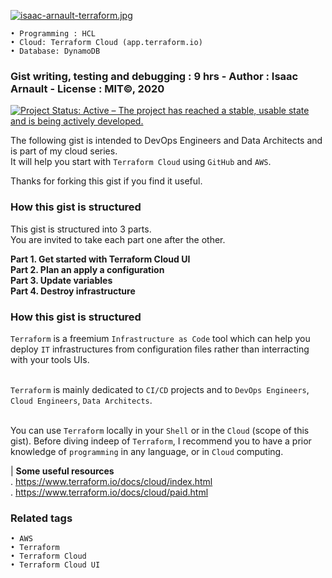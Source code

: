[![isaac-arnault-terraform.jpg](https://i.postimg.cc/k5tJ3FRB/isaac-arnault-terraform.jpg)](https://postimg.cc/4Kskpc5g)

    • Programming : HCL
    • Cloud: Terraform Cloud (app.terraform.io)
    • Database: DynamoDB
  
### Gist writing, testing and debugging : 9 hrs - Author :  Isaac Arnault - License : MIT©, 2020

[![Project Status: Active – The project has reached a stable, usable state and is being actively developed.](https://www.repostatus.org/badges/latest/active.svg)](https://www.repostatus.org/#active)

The following gist is intended to DevOps Engineers and Data Architects and is part of my cloud series.<br>
It will help you start with `Terraform Cloud` using `GitHub` and `AWS`.<br>

Thanks for forking this gist if you find it useful.

### How this gist is structured
This gist is structured into 3 parts.<br>
You are invited to take each part one after the other.<br>

<b>Part 1. Get started with Terraform Cloud UI</b><br>
<b>Part 2. Plan an apply a configuration</b><br>
<b>Part 3. Update variables</b><br>
<b>Part 4. Destroy infrastructure</b>

### How this gist is structured
`Terraform` is a freemium `Infrastructure as Code` tool which can help you deploy `IT` infrastructures from configuration files rather than interracting with your tools UIs.<br><br>

`Terraform` is mainly dedicated to `CI/CD` projects and to `DevOps Engineers`, `Cloud Engineers`, `Data Architects`.<br><br>

You can use `Terraform` locally in your `Shell` or in the `Cloud` (scope of this gist).
Before diving indeep of `Terraform`, I recommend you to have a prior knowledge of `programming` in any language,  or in `Cloud` computing.

  | <b>Some useful resources</b><br>
. https://www.terraform.io/docs/cloud/index.html<br>
. https://www.terraform.io/docs/cloud/paid.html

### Related tags
    • AWS
    • Terraform
    • Terraform Cloud
    • Terraform Cloud UI
